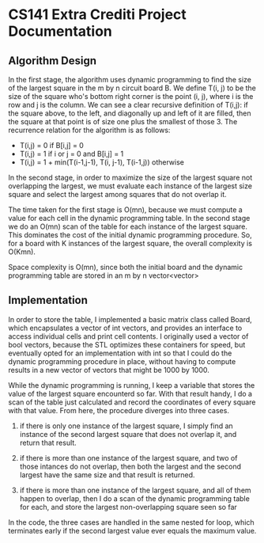 # CS141 Extra Crediti Project Documentation

## Algorithm Design

In the first stage, the algorithm uses dynamic programming to find the size of the largest square in the m by n circuit board B. We define T(i, j) to be the size of the square who's bottom right corner is the point (i, j), where i is the row and j is the column. We can see a clear recursive definition of T(i,j): if the square above, to the left, and diagonally up and left of it are filled, then the square at that point is of size one plus the smallest of those 3. The recurrence relation for the algorithm is as follows:

* T(i,j) = 0						if B[i,j] = 0
* T(i,j) = 1						if i or j = 0 and B[i,j] = 1
* T(i,j) = 1 + min(T(i-1,j-1), T(i, j-1), T(i-1,j))	otherwise

In the second stage, in order to maximize the size of the largest square not overlapping the largest, we must evaluate each instance of the largest size square and select the largest among squares that do not overlap it. 


The time taken for the first stage is O(mn), because we must compute a value for each cell in the dynamic programming table. In the second stage we do an O(mn) scan of the table for each instance of the largest square. This dominates the cost of the initial dynamic programming procedure. So, for a board with K instances of the largest square, the overall complexity is O(Kmn). 

Space complexity is O(mn), since both the initial board and the dynamic programming table are stored in an m by n vector<vector<int>> 


## Implementation

In order to store the table, I implemented a basic matrix class called Board, which encapsulates a vector of int vectors, and provides an interface to access individual cells and print cell contents. I originally used a vector of bool vectors, because the STL optimizes these containers for speed, but eventually opted for an implementation with int so that I could do the dynamic programming procedure in place, without having to compute results in a new vector of vectors that might be 1000 by 1000. 

While the dynamic programming is running, I keep a variable that stores the value of the largest square encounterd so far. With that result handy, I do a scan of the table just calculated and record the coordinates of every square with that value. From here, the procedure diverges into three cases.

1. if there is only one instance of the largest square, I simply find an instance of the second largest square that does not overlap it, and return that result. 

2. if there is more than one instance of the largest square, and two of those intances do not overlap, then both the largest and the second largest have the same size and that result is returned. 

3. if there is more than one instance of the largest square, and all of them happen to overlap, then I do a scan of the dynamic programming table for each, and store the largest non-overlapping square seen so far


In the code, the three cases are handled in the same nested for loop, which terminates early if the second largest value ever equals the maximum value. 
